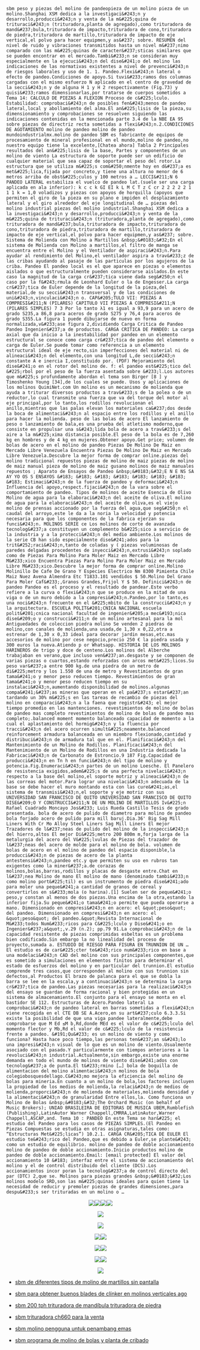 
```
sbm peso y piezas del molino de pandeopieza de un molino pieza de un molino.Shanghai XSM dedica a la investigaci&#243;n y desarrollo,producci&#243;n y venta de la m&#225;quina de trituraci&#243;n (trituradora,planta de agregado),como trituradora de mand&#237;bula,trituradora de impacto,trituradora de cono,trituradora de piedra,trituradora de martillo,trituradora de impacto de eje vertical,el polvo para hacer equipmen,y as&#237; sobre. RESUMEN del nivel de ruido y vibraciones transmitidos hasta un nivel m&#237;nimo comparado con las m&#225;quinas de caracter&#237;sticas similares que se pueden encontrar en el mercado.Tambi&#233;n se consideran muy especialmente en la ejecuci&#243;n del dise&#241;o del molino las indicaciones de las normativas existentes a nivel de prevenci&#243;n de riesgos laborales y uso de 1. 1. Pandeo.Flexi&#243;n lateral o efecto de pandeo.Condiciones de apoyo.Si tuvi&#233;ramos dos columnas cargadas con el mismo esfuerzo N aplicado en el centro de gravedad de la secci&#243;n y de alguna H 1 y H 2 respectivamente (Fig.73) y quisi&#233;ramos dimensionarlas,por tratarse de cuerpos sometidos a Tema 14: CALCULO DE PIEZAS A FLEXION Proceso de c&#225;lculo. Estabilidad: comprobaci&#243;n de posibles fen&#243;menos de pandeo lateral,local y abollamiento del alma.El an&#225;lisis de la pieza,su dimensionamiento y comprobaciones se resuelven siguiendo las indicaciones contenidas en la mencionada parte 3.4 de la NBE EA 95 sobre piezas de directriz recta sometidas a flexi&#243;n.2.CONDICIONES DE AGOTAMIENTO molino de pandeo molino de pandeo mundoindustrialmx.molino de pandeo SBM es fabricante de equipos de procesamiento de mineral profesional en el mundo,molino de pandeo,no nuestro equipo tiene la excelente,[Chatea ahora] Tabla 2 Principales resultados del an&#225;lisis de la base, Partes y componentes de un molino de viento La estructura de soporte puede ser un edificio de cualquier material que sea capaz de soportar el peso del rotor.La estructura que se utiliza m&#225;s com&#250;nmente hoy en d&#237;a es met&#225;lica,fijada por concreto,y tiene una altura no menor de 6 metros arriba de obst&#225;culos y 100 metros a … LECCI&#211;N 6 PANDEO LATERAL estabiliza el vuelco de pandeo lat.(suele ser una carga aplicada en ala inferior): k c c k GI EI k L M C T z C cr 2 2 2 2 2 1 1 1 k = 1,0 voladizos y piezas con apoyos de horquilla (apoyos que permiten el giro de la pieza en su plano e impiden el desplazamiento lateral y el giro alrededor del eje longitudinal de … piezas del molino industrial piezas del molino industrial.Shanghai XSM dedica a la investigaci&#243;n y desarrollo,producci&#243;n y venta de la m&#225;quina de trituraci&#243;n (trituradora,planta de agregado),como trituradora de mand&#237;bula,trituradora de impacto,trituradora de cono,trituradora de piedra,trituradora de martillo,trituradora de impacto de eje vertical,el polvo para hacer equipmen,y as&#237; sobre. Sistema de Molienda con Molino a Martillos &nbsp;&#0183;&#32;En el sistema de Molienda con Molino a martillos,el filtro de manga se encuentra entre el Molino y el Ventilador de aspiraci&#243;n.Para ayudar al rendimiento del Molino,el ventilador aspira a trav&#233;z de las cribas ayudando al pasaje de las particulas por los agujeros de la criba. Pandeo El pandeo local es el que aparece en piezas o elementos aislados o que estructuralmente pueden considerarse aislados.En este caso la magnitud de la carga cr&#237;tica viene dada seg&#250;n el caso por la f&#243;rmula de Leonhard Euler o la de Engesser.La carga cr&#237;tica de Euler depende de la longitud de la pieza,del material,de su secci&#243;n transversal y de las condiciones de uni&#243;n,vinculaci&#243;n o. CAP&#205;TULO VII: PIEZAS A COMPRESI&#211;N (PILARES) CAPITULO VII PIEZAS A COMPRESI&#211;N (PILARES SIMPLES) 7 3 Por lo tanto λ1 es igual a 93,9 para un acero de grado S235,a 86,8 para aceros de grado S275 y 76,4 para aceros de grado S355.La figura 1 puede dibujarse de nuevo en forma normalizada,v&#233;ase figura 2,dividiendo Carga Critica de Pandeo Pandeo Ingenier&#237;a de productos. CARGA CRITICA DE PANDEO: La carga axial que da inicio a la inestabilidad por pandeo en un elemento estructural se conoce como carga cr&#237;tica de pandeo del elemento o carga de Euler.Se puede tomar como referencia a un elemento estructural ideal de eje recto,sin imperfecciones del material ni de alineaci&#243;n del elemento,con una longitud L,de secci&#243;n constante A e inercia I,constituido por. (PDF) Mejoramiento del dise&#241;o en el rotor del molino de. f: el pandeo est&#225;tico del &#225;rbol por el peso de la fuerza asentada sobre &#233;l.Los autores que m&#225;s profundamente abordan el tema son Birger [8 ] y Timoshenko Young [34],de los cuales se puede. Usos y aplicaciones de los molinos QuimiNet.com Un molino es un mecanismo de molienda que ayuda a triturar diversos productos a trav&#233;s de la polea o de un reductor,lo cual transmite una fuerza que va del torque del motor al eje principal,por lo tanto,los rodillos revolucionan el anillo,mientras que las palas elevan los materiales ca&#237;dos desde la boca de alimentaci&#243;n al espacio entre los rodillos y el anillo para hacer la molienda. peso de las bolas de acero El lanzamiento de peso o lanzamiento de bala,es una prueba del atletismo moderno,que consiste en propulsar una s&#243;lida bola de acero a trav&#233;s del aire a la m&#225;xima distancia posible.El peso de la bola es de 7,260 kg en hombres y de 4 kg en mujeres.Obtener apoyo.Get price; volumen de bolas de acero en el molino de pandeo Piezas De Molino De Maiz en Mercado Libre Venezuela Encuentra Piezas De Molino De Maiz en Mercado Libre Venezuela.Descubre la mejor forma de comprar online.piezas del molino tradicional repuestos piezas de molino de maiz piezas de molino de maiz manual pieza de molino de maiz gusano molinos de maiz manuales repuestos ; Aparato de Ensayos de Pandeo &nbsp;&#0183;&#32;E N E NS SA AY YO OS S ENSAYOS &#183; &#183; &#183; &#183; &#183; &#183; &#183; &#183; Estimaci&#243;n de la fuerza de pandeo y deformaci&#243;n Influencia del apoyo,respect.fijaci&#243;n de la vara sobre el comportamiento de pandeo. Tipos de molinos de aceite Esencia de Olivo Molino de agua para la elaboraci&#243;n del aceite de oliva.El molino de agua para la elaboraci&#243;n del aceite de oliva,es el viejo molino de prensas accionado por la fuerza del agua,que seg&#250;n el caudal del arroyo,este le da a la noria la velocidad y potencia necesaria para que los componentes de la fabrica ejerzan su funci&#243;n. MOLINOS SERIE ce Los molinos de corte de avanzada tecnolog&#237;a constituyen un complemento b&#225;sico a servicio de la industria y a la protecci&#243;n del medio ambiente.Los molinos de la serie CB han sido especialmente dise&#241;ados para la trit&#252;raci&#243;n,tanto de coladas y ( piezas voluminosas de paredes delgadas procedentes de inyecci&#243;n,extrusi&#243;n soplado como de Piezas Para Molino Para Moler Maiz en Mercado Libre M&#233;xico Encuentra Piezas Para Molino Para Moler Maiz en Mercado Libre M&#233;xico.Descubre la mejor forma de comprar online.Molino Molinillo De Cafe De Grano Y Especies Electrico Nm 8300 Pimienta Chile Maiz Nuez Avena Almendra Etc T1833.101 vendidos $ 50.Molino Del Grano Para Moler Caf&#233;,Granos Grandes,Frijol Y $ 50. Definici&#243;n de pandeo Pandeo es el proceso y el resultado de pandear.Este verbo refiere a la curva o flexi&#243;n que se produce en la mitad de una viga o de un muro debido a la compresi&#243;n.Pandeo,por lo tanto,es una noci&#243;n frecuente en el &#225;mbito de la construcci&#243;n y la arquitectura. ESCUELA POLIT&#201;CNICA NACIONAL escuela polit&#201;cnica nacional facultad de ingenier&#205;a mec&#193;nica dise&#209;o y construcci&#211;n de un molino artesanal para la mol Antiguedades de coleccion piedra molino Se venden 2 piedras de molino,con canales de molienda,una usada,de 1,30 x 0,22,otra a estrenar de 1,30 x 0,33 ideal para decorar jardin mesas,etc.mas accesorios de molino por cese negocio,precio 250 € la piedra usada y 300 euros la nueva.Atiendo p or Whatsapp. HISTORIA DE LOS MOLINOS HARINEROS de trigo y doce de centeno.Los molinos del Alberche trabajaban en verano,que incluso ven&#237;an.desgaste y se componen de varias piezas o cuartos,estando reforzadas con arcos met&#225;licos.Su peso var&#237;a entre 900 kg.de una piedra de un metro de di&#225;metro y los 1.550 de una de metro y Revestimientos de gran tama&#241;o y menor peso reducen tiempo. Revestimientos de gran tama&#241;o y menor peso reducen tiempo en su instalaci&#243;n,aumentando disponibilidad de molinos.algunas compa&#241;&#237;as mineras que operan en el pa&#237;s estar&#237;an tardando un 30% m&#225;s en las tareas de recambio de piezas del molino en comparaci&#243;n a la faena que registr&#243; el mejor tiempo promedio en las mantenciones. revestimientos de molino de bolas de pandeo mas completo revestimientos de molino de bolas de pandeo mas completo;.balanced moment momento balanceado capacidad de momento a la cual el aplastamiento del hormig&#243;n y la fluencia por tracci&#243;n del acero ocurren simult&#225;neamente.balanced reinforcement armadura balanceada en un miembro flexionado,cantidad y distribuci&#243;n de armadura tal que en el. Planificaci&#243;n del Mantenimiento de un Molino de Rodillos. Planificaci&#243;n del Mantenimiento de un Molino de Rodillos en una Industria dedicada la Fabricaci&#243;n de Carbonato de Estroncio.9 187 Fig.Capacidad de producci&#243;n en Tn h en funci&#243;n del tipo de molino y potencia.Fig.Enumeraci&#243;n partes de un molino Loesche. El Panelero de resistencia exigidos,adem&#225;s de una perfecta nivelaci&#243;n respecto a la base del molino,el soporte motriz y alineaci&#243;n de las correas del motor.Para lograr una nivelaci&#243;n adecuada de la base se debe hacer el muro montando esta con las cure&#241;as,el sistema de transmisi&#243;n,el soporte y eje motriz con sus UNIVERSIDAD SAN FRANCISCO DE QUITO UNIVERSIDAD SAN FRANCISCO DE QUITO DISE&#209;O Y CONSTRUCCI&#211;N DE UN MOLINO DE MARTILLOS Iv&#225;n Rafael Cuadrado Moncayo Jos&#233; Luis Rueda Castillo Tesis de grado presentada. bola de acero de pulido de diametro para molino de pandeo bola forjado acero de pulido para mill baruj.Dia.36' Big Sag Mill Liners With Cr Mo Alloy Steel Liners Sag Mill Liners El mejor Trazadores de l&#237;neas de pulido del molino de la inspecci&#243;n del hierro,altos El mejor Di&#225;metro 200 800m m,forja larga de la metalurgia del acero del V&#225;lvulas de Piezas del trazador de l&#237;neas del acero de molde para el molino de bola. volumen de bolas de acero en el molino de pandeo del espacio disponible,la producci&#243;n de piezas de acero de la planta antestensi&#243;n,pandeo etc.y que permiten su uso en rubros tan exigentes como la miner&#237;a.de corazas de molinos,bolas,barras,rodillos y placas de desgaste entre.Chat en l&#237;nea Molino de mano El molino de mano (denominado tambi&#233;n como molino port&#225;til) es un instrumento de piedra dise&#241;ado para moler una peque&#241;a cantidad de granos de cereal y convertirlos en s&#233;mola (o harina).[1] Suelen ser de peque&#241;o peso,y constan al menos de dos piezas.Una encima de la otra,estando la inferior fija.Su peque&#241;o tama&#241;o permite que pueda operarse a mano. Dimensionado en compresi&#243;n en acero: el &quot;peso&quot; del pandeo. Dimensionado en compresi&#243;n en acero: el &quot;peso&quot; del pandeo.&quot;Revista Internacional de M&#233;todos Num&#233;ricos para C&#225;lculo y Dise&#241;o en Ingenier&#237;a&quot;,v.29 (n.2); pp.79 91.La comprobaci&#243;n de la capacidad resistente de piezas comprimidas esbeltas es un problema bien codificado.Sin embargo la no linealidad del proceso de proyecto,sumada a. ESTUDIO DE RIESGO PARA FISURA EN TRUNNION DE UN … El estudio es de car&#225;cter te&#243;rico num&#233;rico en base a una modelaci&#243;n CAD del molino con sus principales componentes,que es sometido a simulaciones en elementos finitos para determinar el estado de esfuerzos del molino y en particular del trunnion.El estudio comprende tres casos,que corresponden al molino con sus trunnion sin defectos,al Productos El brazo de palanca para el que se dobla la barra se lee en la escala,y a continuaci&#243;n se determina la carga cr&#237;tica de pandeo.Las piezas necesarias para la realizaci&#243;n del ensayo se guardan de forma racional y bien protegidas en un sistema de almacenamiento.El conjunto para el ensayo se monta en el bastidor SE 112. Estructuras de Acero.Pandeo lateral La comprobaci&#243;n de pandeo lateral en barras sometidas a flexi&#243;n viene recogida en el CTE DB SE A.Acero,en su art&#237;culo 6.3.3.Si existe la posibilidad de que una viga pandee lateralmente,debe comprobarse que M Ed ≤M b,Rd,donde MEd es el valor de c&#225;lculo del momento flector y Mb,Rd el valor de c&#225;lculo de la resistencia frente a pandeo. &#191;Qu&#233; es un molino de viento y como funciona? Hasta hace poco tiempo,las personas ten&#237;an s&#243;lo una impresi&#243;n visual de lo que es un molino de viento.Usualmente asociado con el pasado.Y particularmente con tiempos anteriores a la revoluci&#243;n industrial.Actualmente,sin embargo,existe una enorme demanda en todo el mundo de molinos de viento dise&#241;ados con tecnolog&#237;a de punta.El t&#233;rmino […] bola de boquilla de alimentacion del molino alimentaci&#243;n molinos de bola colegiobosquesdellago.C&#243;mo mejora la eficiencia del molino de bolas para mineria.En cuanto a un molino de bola,los factores incluyen la propiedad de los medios de molienda,la relaci&#243;n de medios de molienda,proporci&#243;n de molienda de materiales,molienda densidad y la alimentaci&#243;n de granularidad Entre ellos,la. Como funciona un Molino de Bolas &nbsp;&#0183;&#32;The Orchard Music (on behalf of Music Brokers); UNIAO BRASILEIRA DE EDITORAS DE MUSICA UBEM,Rumblefish (Publishing),LatinAutor Warner Chappell,CMRRA,LatinAutor,Warner Chappell,ASCAP,and. Tema 10 : PANDEO En este Tema se har&#225; el estudio del Pandeo para los casos de PIEZAS SIMPLES.(El Pandeo en Piezas Compuestas se estudia en otras asignaturas,tales como: “Estructuras Met&#225;licas”) 10.2.1. CARGA CR&#205;TICA DE EULER El estudio te&#243;rico del Pandeo,que es debido a Euler,se plante&#243; como un estudio de equilibrio. molino de pandeo de doble accionamiento molino de pandeo de doble accionamiento.Inicio productos molino de pandeo de doble accionamiento.Email: [email protected] El valor del accionamiento 10 &#183; interfaz entre el sistema de accionamiento del molino y el de control distribuido del cliente (DCS).Los accionamientos incor poran la tecnolog&#237;a de control directo del par (DTC) 2,que se. Molinos para piezas grandes &nbsp;&#0183;&#32;Los molinos modelo SRD,son las m&#225;quinas ideales para quien tiene la necesidad de reducir y premoler piezas de grandes dimensiones,para despu&#233;s ser trituradas en un molino o … 
```

<div align="center">

<a href="https://es-mill.shibang-china.com/github&k=sbm+peso+y+piezas+del+molino+de+pandeo"><img src="https://static.shibang-china.com/es/mill/index.jpg"></a><a href="https://es-mill.shibang-china.com/materials.htmlgithub&k=sbm+peso+y+piezas+del+molino+de+pandeo"><img src="https://static.shibang-china.com/es/mill/materials.jpg"></a><a href="https://es-mill.shibang-china.com/about.htmlgithub&k=sbm+peso+y+piezas+del+molino+de+pandeo"><img src="https://static.shibang-china.com/es/mill/about.jpg"></a><a href="https://es-mill.shibang-china.com/contact.htmlgithub&k=sbm+peso+y+piezas+del+molino+de+pandeo"><img src="https://static.shibang-china.com/es/mill/contact.jpg"></a>

<a href="https://es-mill.shibang-china.com/github&k=sbm+peso+y+piezas+del+molino+de+pandeo"><img src="https://static.shibang-china.com/es/mill/banner.jpg"></a>

<a href="https://swt.shibang-china.com/github&k=sbm+peso+y+piezas+del+molino+de+pandeo"><img src="https://static.shibang-china.com/es/mill/chat.jpg"></a>

<a href="https://es-mill.shibang-china.com/products/vertical-roller-mill.htmlgithub&k=sbm+peso+y+piezas+del+molino+de+pandeo"><img src="https://static.shibang-china.com/es/mill/vertical.jpg"></a><a href="https://es-mill.shibang-china.com/products/raymond-mill.htmlgithub&k=sbm+peso+y+piezas+del+molino+de+pandeo"><img src="https://static.shibang-china.com/es/mill/raymond.jpg"></a>

<a href="https://es-mill.shibang-china.com/products/ultrafine-grinding-mill.htmlgithub&k=sbm+peso+y+piezas+del+molino+de+pandeo"><img src="https://static.shibang-china.com/es/mill/ultrafine.jpg"></a><a href="https://es-mill.shibang-china.com/products/trapezium-grinding-mill.htmlgithub&k=sbm+peso+y+piezas+del+molino+de+pandeo"><img src="https://static.shibang-china.com/es/mill/trapezium.jpg"></a>

<a href="https://es-mill.shibang-china.com/products/ball-mill.htmlgithub&k=sbm+peso+y+piezas+del+molino+de+pandeo"><img src="https://static.shibang-china.com/es/mill/ball.jpg"></a><a href="https://es-mill.shibang-china.com/products/hammer-mill.htmlgithub&k=sbm+peso+y+piezas+del+molino+de+pandeo"><img src="https://static.shibang-china.com/es/mill/hammer.jpg"></a>

<a href="https://swt.shibang-china.com/github&k=sbm+peso+y+piezas+del+molino+de+pandeo"><img src="https://static.shibang-china.com/es/mill/case.jpg"></a>

</div>


* [sbm de diferentes tipos de molino de martillos sin pantalla](sbm%20de%20diferentes%20tipos%20de%20molino%20de%20martillos%20sin%20pantalla.md)

* [sbm para obtener buenos blades de clínker en molinos verticales ago](sbm%20para%20obtener%20buenos%20blades%20de%20cl%C3%ADnker%20en%20molinos%20verticales%20ago.md)

* [sbm 200 tph trituradora de mandíbula trituradora de piedra](sbm%20200%20tph%20trituradora%20de%20mand%C3%ADbula%20trituradora%20de%20piedra.md)

* [sbm trituradora ch660 para la venta](sbm%20trituradora%20ch660%20para%20la%20venta.md)

* [sbm molino pengguna untuk penambang emas](sbm%20molino%20pengguna%20untuk%20penambang%20emas.md)

* [sbm programa de molino de bolas y planta de cribado](sbm%20programa%20de%20molino%20de%20bolas%20y%20planta%20de%20cribado.md)